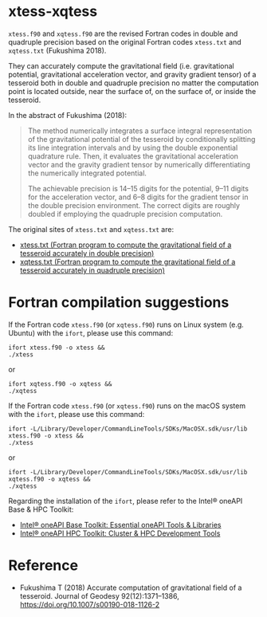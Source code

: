 # xtess-xqtess

`xtess.f90` and `xqtess.f90` are the revised Fortran codes in double and quadruple precision based on the original Fortran codes `xtess.txt` and `xqtess.txt` (Fukushima 2018). 

They can accurately compute the gravitational field (i.e. gravitational potential, gravitational acceleration vector, and gravity gradient tensor) of a tesseroid both in double and quadruple precision no matter the computation point is located outside, near the surface of, on the surface of, or inside the tesseroid.

In the abstract of Fukushima (2018):
>  The method numerically integrates a surface integral representation of the gravitational potential of the tesseroid by conditionally splitting its line integration intervals and by using the double exponential quadrature rule. Then, it evaluates the gravitational acceleration vector and the gravity gradient tensor by numerically differentiating the numerically integrated potential. 
> 
> The achievable precision is 14–15 digits for the potential, 9–11 digits for the acceleration vector, and 6–8 digits for the gradient tensor in the double precision environment. The correct digits are roughly doubled if employing the quadruple precision computation.

The original sites of `xtess.txt` and `xqtess.txt` are:
- [xtess.txt (Fortran program to compute the gravitational field of a tesseroid accurately in double precision)](https://www.researchgate.net/publication/319442456_xtesstxt_Fortran_program_to_compute_the_gravitational_field_of_a_tesseroid_accurately_in_double_precision)
- [xqtess.txt (Fortran program to compute the gravitational field of a tesseroid accurately in quadruple precision)](https://www.researchgate.net/publication/319442459_xqtesstxt_Fortran_program_to_compute_the_gravitational_field_of_a_tesseroid_accurately_in_quadruple_precision)

# Fortran compilation suggestions

If the Fortran code `xtess.f90` (or `xqtess.f90`) runs on Linux system (e.g. Ubuntu) with the `ifort`, please use this command:

```
ifort xtess.f90 -o xtess && 
./xtess
```
or

```
ifort xqtess.f90 -o xqtess && 
./xqtess
```

If the Fortran code `xtess.f90` (or `xqtess.f90`) runs on the macOS system with the `ifort`, please use this command:

```
ifort -L/Library/Developer/CommandLineTools/SDKs/MacOSX.sdk/usr/lib xtess.f90 -o xtess && 
./xtess
```

or

```
ifort -L/Library/Developer/CommandLineTools/SDKs/MacOSX.sdk/usr/lib xqtess.f90 -o xqtess && 
./xqtess
```

Regarding the installation of the `ifort`, please refer to the Intel® oneAPI Base & HPC Toolkit:
- [Intel® oneAPI Base Toolkit: Essential oneAPI Tools & Libraries](https://www.intel.cn/content/www/cn/zh/developer/tools/oneapi/base-toolkit.html)
- [Intel® oneAPI HPC Toolkit: Cluster & HPC Development Tools](https://www.intel.cn/content/www/cn/zh/developer/tools/oneapi/hpc-toolkit.html)

# Reference

- Fukushima T (2018) Accurate computation of gravitational field of a tesseroid. Journal of Geodesy 92(12):1371–1386, https://doi.org/10.1007/s00190-018-1126-2
